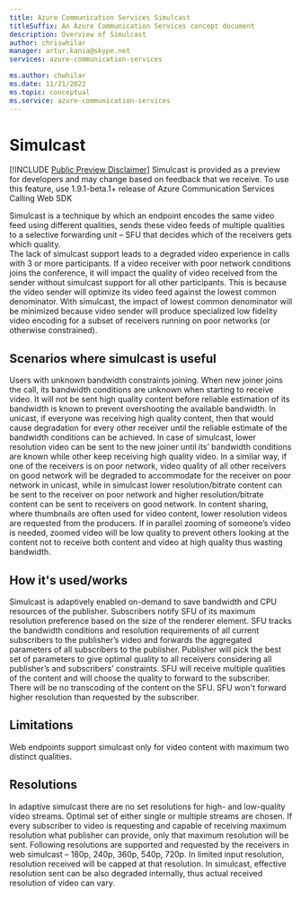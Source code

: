```yaml
---
title: Azure Communication Services Simulcast
titleSuffix: An Azure Communication Services concept document
description: Overview of Simulcast
author: chriswhilar
manager: artur.kania@skype.net
services: azure-communication-services

ms.author: chwhilar
ms.date: 11/21/2022
ms.topic: conceptual
ms.service: azure-communication-services
---
```

# Simulcast
[!INCLUDE [Public Preview Disclaimer](../../includes/public-preview-include.md)]
Simulcast is provided as a preview for developers and may change based on feedback that we receive. To use this feature, use 1.9.1-beta.1+ release of Azure Communication Services Calling Web SDK

Simulcast is a technique by which an endpoint encodes the same video feed using different qualities, sends these video feeds of multiple qualities to a selective forwarding unit – SFU that decides which of the receivers gets which quality.  
The lack of simulcast support leads to a degraded video experience in calls with 3 or more participants. If a video receiver with poor network conditions joins the conference, it will impact the quality of video received from the sender without simulcast support for all other participants. This is because the video sender will optimize its video feed against the lowest common denominator. With simulcast, the impact of lowest common denominator will be minimized because video sender will produce specialized low fidelity video encoding for a subset of receivers running on poor networks (or otherwise constrained).  
## Scenarios where simulcast is useful
Users with unknown bandwidth constraints joining. When new joiner joins the call, its bandwidth conditions are unknown when starting to receive video. It will not be sent high quality content before reliable estimation of its bandwidth is known to prevent overshooting the available bandwidth. In unicast, if everyone was receiving high quality content, then that would cause degradation for every other receiver until the reliable estimate of the bandwidth conditions can be achieved. In case of simulcast, lower resolution video can be sent to the new joiner until its’ bandwidth conditions are known while other keep receiving high quality video.
In a similar way, if one of the receivers is on poor network, video quality of all other receivers on good network will be degraded to accommodate for the receiver on poor network in unicast, while in simulcast lower resolution/bitrate content can be sent to the receiver on poor network and higher resolution/bitrate content can be sent to receivers on good network.
In content sharing, where thumbnails are often used for video content, lower resolution videos are requested from the producers. If in parallel zooming of someone’s video is needed, zoomed video will be low quality to prevent others looking at the content not to receive both content and video at high quality thus wasting bandwidth. 
## How it's used/works
Simulcast is adaptively enabled on-demand to save bandwidth and CPU resources of the publisher. 
Subscribers notify SFU of its maximum resolution preference based on the size of the renderer element. 
SFU tracks the bandwidth conditions and resolution requirements of all current subscribers to the publisher’s video and forwards the aggregated parameters of all subscribers to the publisher. Publisher will pick the best set of parameters to give optimal quality to all receivers considering all publisher’s and subscribers’ constraints. 
SFU will receive multiple qualities  of the content and will choose the quality to forward to the subscriber. There will be no transcoding of the content on the SFU. SFU won't forward higher resolution than requested by the subscriber.
## Limitations
Web endpoints support simulcast only for video content with maximum two distinct qualities. 
## Resolutions
In adaptive simulcast there are no set resolutions for high- and low-quality video streams. Optimal set of either single or multiple streams are chosen. If every subscriber to video is requesting and capable of receiving maximum resolution what publisher can provide, only that maximum resolution will be sent.
Following resolutions are supported and requested by the receivers in web simulcast – 180p, 240p, 360p, 540p, 720p.
In limited input resolution, resolution received will be capped at that resolution.
In simulcast, effective resolution sent can be also degraded internally, thus actual received resolution of video can vary.
